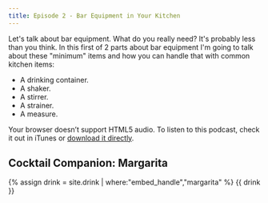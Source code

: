 ```yaml
---
title: Episode 2 - Bar Equipment in Your Kitchen
---
```


Let's talk about bar equipment. What do you really need? It's probably less than you think. In this first of 2 parts about bar equipment I'm going to talk about these "minimum" items and how you can handle that with common kitchen items:

- A drinking container.
- A shaker.
- A stirrer.
- A strainer.
- A measure.

<amp-audio width="auto"
  height="50"
  src="//traffic.libsyn.com/homebartips/Episode02.mp3">
  <div fallback>
    <p>Your browser doesn’t support HTML5 audio. To listen to this podcast, check it out in iTunes or <a href="//traffic.libsyn.com/homebartips/Episode02.mp3">download it directly</a>.</p>
  </div>
</amp-audio>

## Cocktail Companion: Margarita
{% assign drink = site.drink | where:"embed_handle","margarita" %}
{{ drink }}
